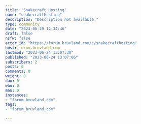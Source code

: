 ```yaml
---
title: "Snakecraft Hosting" 
name: "snakecrafthosting"
description: "Description not available."
type: community
date: "2023-06-29 12:34:46"
draft: false
nsfw: false
actor_id: "https://forum.bruvland.com/c/snakecrafthosting"
host: forum.bruvland.com
lastmod: "2023-06-24 13:07:30"
published: "2023-06-24 13:07:06"
subscribers: 2
posts: 0
comments: 0
weight: 0
dau: 0
wau: 0
mau: 0
instances:
- "forum_bruvland_com"
tags: 
- "forum_bruvland_com"

---
```

